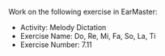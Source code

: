 Work on the following exercise in EarMaster:
- Activity: Melody Dictation
- Exercise Name: Do, Re, Mi, Fa, So, La, Ti
- Exercise Number: 7.11
